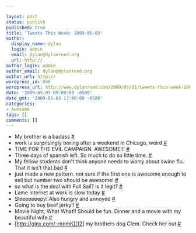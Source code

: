 ```yaml
---

layout: post
status: publish
published: true
title: 'Tweets This Week: 2009-05-03'
author:
  display_name: dylan
  login: admin
  email: dylan@dylanreed.org
  url: http://
author_login: admin
author_email: dylan@dylanreed.org
author_url: http://
wordpress_id: 940
wordpress_url: http://www.dylanreed.com/2009/05/03/tweets-this-week-2009-05-03/
date: '2009-05-03 09:00:00 -0500'
date_gmt: '2009-05-03 17:00:00 -0500'
categories:
- Awesome
tags: []
comments: []
---
```


  * My brother is a badass [#][1]
  * work is surprisingly boring after a weekend in Chicago, weird [#][2]
  * TIME FOR THE EVIL CAMPAIGN. AWESOME!!! [#][3]
  * Three days of spanish left. So much to do so little time. [#][4]
  * My fellow students don't think anyone needs to worry about swine flu. That it isn't that bad [#][5]
  * just made a new pattern. not sure if the first one is awesome enough to sell but number two should be awesome! [#][6]
  * so what is the deal with Full Sail? is it legit? [#][7]
  * Lame internet at work is slow today [#][8]
  * Sleeeeeeepy! Also hungry and annoyed [#][9]
  * Going to buy beef jerky!! [#][10]
  * Movie Night, What What!! Should be fun. Dinner and a movie with my beautiful wife [#][11]
  * [http://ginx.com/-rnnmK][12] my brothers dog Clem. Check her out [#][13]
  


   [1]: http://twitter.com/awesomeguy/statuses/1621538161
   [2]: http://twitter.com/awesomeguy/statuses/1640781973
   [3]: http://twitter.com/awesomeguy/statuses/1643996779
   [4]: http://twitter.com/awesomeguy/statuses/1649072383
   [5]: http://twitter.com/awesomeguy/statuses/1649104955
   [6]: http://twitter.com/awesomeguy/statuses/1653600977
   [7]: http://twitter.com/awesomeguy/statuses/1661142866
   [8]: http://twitter.com/awesomeguy/statuses/1669558734
   [9]: http://twitter.com/awesomeguy/statuses/1670046902
   [10]: http://twitter.com/awesomeguy/statuses/1670583476
   [11]: http://twitter.com/awesomeguy/statuses/1673652986
   [12]: http://ginx.com/-rnnmK
   [13]: http://twitter.com/awesomeguy/statuses/1673816482

